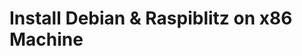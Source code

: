# Install Debian & Raspiblitz on x86 Machine

## 
~~~

~~~

## 
~~~

~~~

## 
~~~

~~~

## 
~~~

~~~
